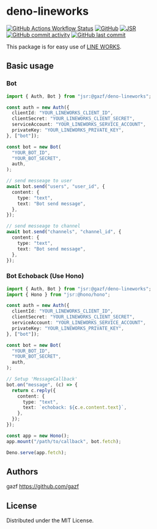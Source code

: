 # deno-lineworks

[![GitHub Actions Workflow Status](https://img.shields.io/github/actions/workflow/status/gazf/deno-lineworks/test.yml)](https://github.com/gazf/deno-lineworks/actions)
[![GitHub](https://img.shields.io/github/license/gazf/deno-lineworks)](https://github.com/gazf/deno-lineworks/blob/main/LICENSE)
[![JSR](https://jsr.io/badges/@gazf/deno-lineworks)](https://jsr.io/@gazf/deno-lineworks)
[![GitHub commit activity](https://img.shields.io/github/commit-activity/m/gazf/deno-lineworks)](https://github.com/gazf/deno-lineworks/pulse)
[![GitHub last commit](https://img.shields.io/github/last-commit/gazf/deno-lineworks)](https://github.com/gazf/deno-lineworks/commits/main)

This package is for easy use of [LINE WORKS](https://line-works.com/).

## Basic usage

### Bot

```typescript
import { Auth, Bot } from "jsr:@gazf/deno-lineworks";

const auth = new Auth({
  clientId: "YOUR_LINEWORKS_CLIENT_ID",
  clientSecret: "YOUR_LINEWORKS_CLIENT_SECRET",
  serviceAccount: "YOUR_LINEWORKS_SERVICE_ACCOUNT",
  privateKey: "YOUR_LINEWORKS_PRIVATE_KEY",
}, ["bot"]);

const bot = new Bot(
  "YOUR_BOT_ID",
  "YOUR_BOT_SECRET",
  auth,
);

// send messeage to user
await bot.send("users", "user_id", {
  content: {
    type: "text",
    text: "Bot send message",
  },
});

// send messeage to channel
await bot.send("channels", "channel_id", {
  content: {
    type: "text",
    text: "Bot send message",
  },
});
```

### Bot Echoback (Use Hono)

```typescript
import { Auth, Bot } from "jsr:@gazf/deno-lineworks";
import { Hono } from "jsr:@hono/hono";

const auth = new Auth({
  clientId: "YOUR_LINEWORKS_CLIENT_ID",
  clientSecret: "YOUR_LINEWORKS_CLIENT_SECRET",
  serviceAccount: "YOUR_LINEWORKS_SERVICE_ACCOUNT",
  privateKey: "YOUR_LINEWORKS_PRIVATE_KEY",
}, ["bot"]);

const bot = new Bot(
  "YOUR_BOT_ID",
  "YOUR_BOT_SECRET",
  auth,
);

// Setup 'MessageCallback'
bot.on("message", (c) => {
  return c.reply({
    content: {
      type: "text",
      text: `echoback: ${c.e.content.text}`,
    },
  });
});

const app = new Hono();
app.mount("/path/to/callback", bot.fetch);

Deno.serve(app.fetch);
```

## Authors

gazf https://github.com/gazf

## License

Distributed under the MIT License.
